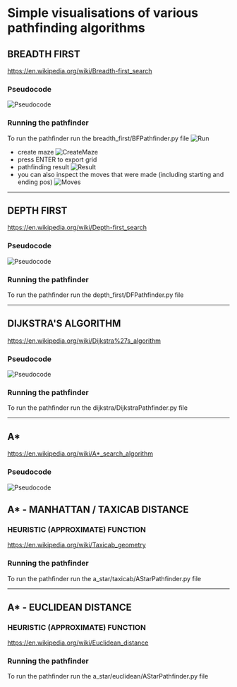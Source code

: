 # Simple visualisations of various pathfinding algorithms

## BREADTH FIRST

https://en.wikipedia.org/wiki/Breadth-first_search

### Pseudocode

![Pseudocode](breadth_first/resources/pseudocode.png)

### Running the pathfinder

To run the pathfinder run the breadth_first/BFPathfinder.py file
![Run](breadth_first/resources/run.png)

- create maze
  ![CreateMaze](breadth_first/resources/create_maze.png)
- press ENTER to export grid
- pathfinding result
  ![Result](breadth_first/resources/result.png)
- you can also inspect the moves that were made (including starting and ending pos)
  ![Moves](breadth_first/resources/moves.png)

-----------------------------------------------------------------

## DEPTH FIRST

https://en.wikipedia.org/wiki/Depth-first_search

### Pseudocode

![Pseudocode](depth_first/resources/pseudocode.png)

### Running the pathfinder

To run the pathfinder run the depth_first/DFPathfinder.py file

-----------------------------------------------------------------

## DIJKSTRA'S ALGORITHM

https://en.wikipedia.org/wiki/Dijkstra%27s_algorithm

### Pseudocode

![Pseudocode](dijkstra/resources/pseudocode.png)

### Running the pathfinder

To run the pathfinder run the dijkstra/DijkstraPathfinder.py file

-----------------------------------------------------------------

## A*

https://en.wikipedia.org/wiki/A*_search_algorithm

### Pseudocode

![Pseudocode](a_star/resources/pseudocode.png)

## A* - MANHATTAN / TAXICAB DISTANCE

### HEURISTIC (APPROXIMATE) FUNCTION

https://en.wikipedia.org/wiki/Taxicab_geometry

### Running the pathfinder

To run the pathfinder run the a_star/taxicab/AStarPathfinder.py file

-----------------------------------------------------------------

## A* - EUCLIDEAN DISTANCE

### HEURISTIC (APPROXIMATE) FUNCTION

https://en.wikipedia.org/wiki/Euclidean_distance

### Running the pathfinder

To run the pathfinder run the a_star/euclidean/AStarPathfinder.py file
